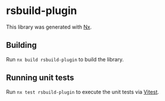 # rsbuild-plugin

This library was generated with [Nx](https://nx.dev).

## Building

Run `nx build rsbuild-plugin` to build the library.

## Running unit tests

Run `nx test rsbuild-plugin` to execute the unit tests via [Vitest](https://vitest.dev/).
